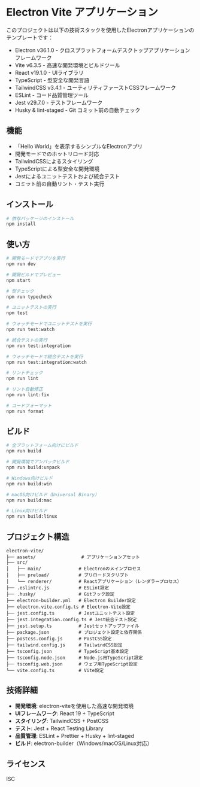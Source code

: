 # Electron Vite アプリケーション

このプロジェクトは以下の技術スタックを使用したElectronアプリケーションのテンプレートです：

- Electron v36.1.0 - クロスプラットフォームデスクトップアプリケーションフレームワーク
- Vite v6.3.5 - 高速な開発環境とビルドツール
- React v19.1.0 - UIライブラリ
- TypeScript - 型安全な開発言語
- TailwindCSS v3.4.1 - ユーティリティファーストCSSフレームワーク
- ESLint - コード品質管理ツール
- Jest v29.7.0 - テストフレームワーク
- Husky & lint-staged - Git コミット前の自動チェック

## 機能

- 「Hello World」を表示するシンプルなElectronアプリ
- 開発モードでのホットリロード対応
- TailwindCSSによるスタイリング
- TypeScriptによる型安全な開発環境
- Jestによるユニットテストおよび統合テスト
- コミット前の自動リント・テスト実行

## インストール

```bash
# 依存パッケージのインストール
npm install
```

## 使い方

```bash
# 開発モードでアプリを実行
npm run dev

# 開発ビルドでプレビュー
npm start

# 型チェック
npm run typecheck

# ユニットテストの実行
npm test

# ウォッチモードでユニットテストを実行
npm run test:watch

# 統合テストの実行
npm run test:integration

# ウォッチモードで統合テストを実行
npm run test:integration:watch

# リントチェック
npm run lint

# リント自動修正
npm run lint:fix

# コードフォーマット
npm run format
```

## ビルド

```bash
# 全プラットフォーム向けにビルド
npm run build

# 開発環境でアンパックビルド
npm run build:unpack

# Windows向けビルド
npm run build:win

# macOS向けビルド（Universal Binary）
npm run build:mac

# Linux向けビルド
npm run build:linux
```

## プロジェクト構造

```
electron-vite/
├── assets/                 # アプリケーションアセット
├── src/
│   ├── main/              # Electronのメインプロセス
│   ├── preload/           # プリロードスクリプト
│   └── renderer/          # Reactアプリケーション（レンダラープロセス）
├── .eslintrc.js           # ESLint設定
├── .husky/                # Gitフック設定
├── electron-builder.yml   # Electron Builder設定
├── electron.vite.config.ts # Electron-Vite設定
├── jest.config.ts         # Jestユニットテスト設定
├── jest.integration.config.ts # Jest統合テスト設定
├── jest.setup.ts          # Jestセットアップファイル
├── package.json           # プロジェクト設定と依存関係
├── postcss.config.js      # PostCSS設定
├── tailwind.config.js     # TailwindCSS設定
├── tsconfig.json          # TypeScript基本設定
├── tsconfig.node.json     # Node.js用TypeScript設定
├── tsconfig.web.json      # ウェブ用TypeScript設定
└── vite.config.ts         # Vite設定
```

## 技術詳細

- **開発環境**: electron-viteを使用した高速な開発環境
- **UIフレームワーク**: React 19 + TypeScript
- **スタイリング**: TailwindCSS + PostCSS
- **テスト**: Jest + React Testing Library
- **品質管理**: ESLint + Prettier + Husky + lint-staged
- **ビルド**: electron-builder（Windows/macOS/Linux対応）

## ライセンス

ISC
